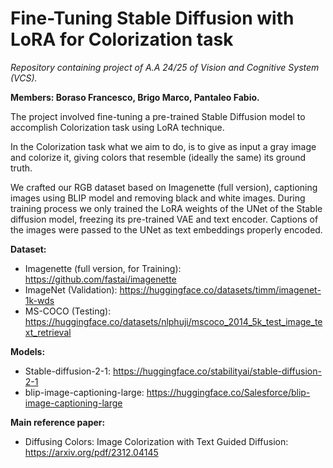# Fine-Tuning Stable Diffusion with LoRA for Colorization task
_Repository containing project of A.A 24/25 of Vision and Cognitive System (VCS)._

**Members: Boraso Francesco, Brigo Marco, Pantaleo Fabio.**


The project involved fine-tuning a pre-trained Stable Diffusion model to accomplish Colorization task using LoRA technique.

In the Colorization task what we aim to do, is to give as input a gray image and colorize it, giving colors that resemble (ideally the same) its ground truth.

We crafted our RGB dataset based on Imagenette (full version), captioning images using BLIP model and removing black and white images. During training process we only trained the LoRA weights of the UNet of the Stable diffusion model, freezing its pre-trained VAE and text encoder. Captions of the images were passed to the UNet as text embeddings properly encoded.

**Dataset:**
- Imagenette (full version, for Training): https://github.com/fastai/imagenette
- ImageNet (Validation): https://huggingface.co/datasets/timm/imagenet-1k-wds
- MS-COCO (Testing): https://huggingface.co/datasets/nlphuji/mscoco_2014_5k_test_image_text_retrieval
  
**Models:**
- Stable-diffusion-2-1: https://huggingface.co/stabilityai/stable-diffusion-2-1
- blip-image-captioning-large: https://huggingface.co/Salesforce/blip-image-captioning-large

**Main reference paper:**
- Diffusing Colors: Image Colorization with Text Guided Diffusion: https://arxiv.org/pdf/2312.04145
